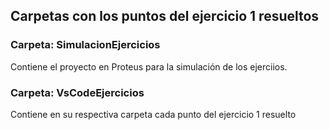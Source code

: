 
## **Carpetas con los puntos del ejercicio 1 resueltos**

### **Carpeta: SimulacionEjercicios**
  Contiene el proyecto en Proteus para la simulación de los ejerciios.<br />		

### **Carpeta: VsCodeEjercicios**
  Contiene en su respectiva carpeta cada punto del ejercicio 1 resuelto<br />	  


